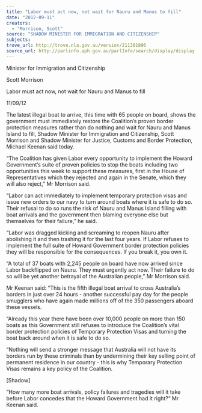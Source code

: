 ```yaml
---
title: "Labor must act now, not wait for Nauru and Manus to fill"
date: "2012-09-11"
creators:
  - "Morrison, Scott"
source: "SHADOW MINISTER FOR IMMIGRATION AND CITIZENSHIP"
subjects:
trove_url: http://trove.nla.gov.au/version/211381896
source_url: http://parlinfo.aph.gov.au/parlInfo/search/display/display.w3p;query=Id%3A%22media/pressrel/1910259%22
---
```


 Minister for Immigration and Citizenship  

 Scott Morrison 

 Labor must act now, not wait for Nauru and Manus to fill 

 11/09/12 

 The latest illegal boat to arrive, this time with 65 people on board, shows the  government must immediately restore the Coalition’s proven border protection  measures rather than do nothing and wait for Nauru and Manus Island to fill, Shadow  Minister for Immigration and Citizenship, Scott Morrison and Shadow Minister for  Justice, Customs and Border Protection, Michael Keenan said today. 

 “The Coalition has given Labor every opportunity to implement the Howard  Government’s suite of proven policies to stop the boats including two opportunities  this week to support these measures, first in the House of Representatives which  they rejected and again in the Senate, which they will also reject,” Mr Morrison said.    

 “Labor can act immediately to implement temporary protection visas and issue new  orders to our navy to turn around boats where it is safe to do so. Their refusal to do  so runs the risk of Nauru and Manus Island filling with boat arrivals and the  government then blaming everyone else but themselves for their failure,” he said. 

 “Labor was dragged kicking and screaming to reopen Nauru after abolishing it and  then trashing it for the last four years. If Labor refuses to implement the full suite of  Howard Government border protection policies they will be responsible for the  consequences. If you break it, you own it.    

 “A total of 37 boats with 2,245 people on board have now arrived since Labor  backflipped on Nauru. They must urgently act now. Their failure to do so will be yet  another betrayal of the Australian people,” Mr Morrison said.    

 Mr Keenan said: “This is the fifth illegal boat arrival to cross Australia’s borders in  just over 24 hours - another successful pay day for the people smugglers who have  again made millions off of the 350 passengers aboard these vessels.    

 “Already this year there have been over 10,000 people on more than 150 boats as  this Government still refuses to introduce the Coalition’s vital border protection  policies of Temporary Protection Visas and turning the boat back around when it is  safe to do so.    

 “Nothing will send a stronger message that Australia will not have its borders run by  these criminals than by undermining their key selling point of permanent residence in  our country - this is why Temporary Protection Visas remains a key policy of the  Coalition. 

  [Shadow]

  

  “How many more boat arrivals, policy failures and tragedies will it take before Labor  concedes that the Howard Government had it right?“ Mr Keenan said. 

  

